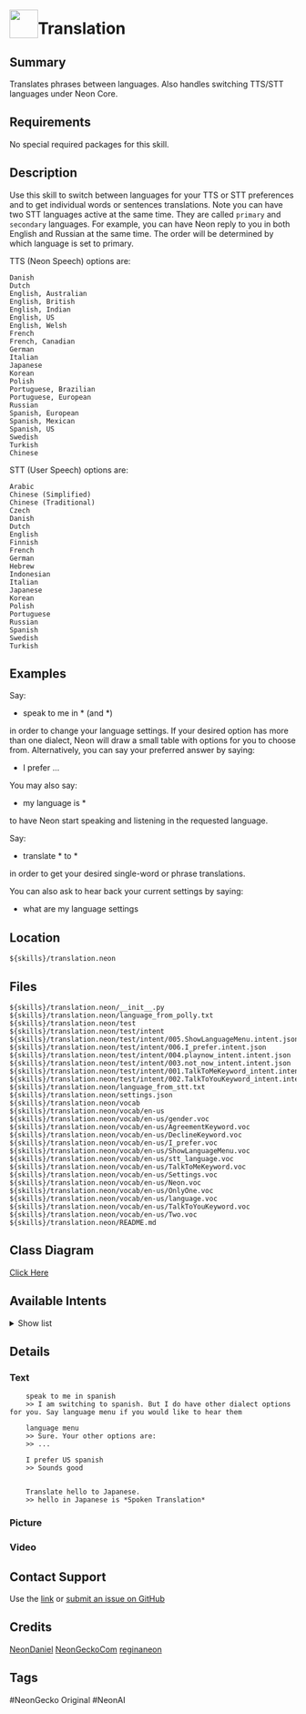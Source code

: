 # <img src='https://0000.us/klatchat/app/files/neon_images/icons/neon_skill.png' card_color="#FF8600" width="50" style="vertical-align:bottom">Translation

## Summary

Translates phrases between languages. Also handles switching TTS/STT languages under Neon Core.

## Requirements

No special required packages for this skill.

## Description

Use this skill to switch between languages for your TTS or STT preferences and to get individual words or sentences translations. Note you can have two STT languages active at the same time. They are called `primary` and `secondary` languages. For example, you can have Neon reply to you in both English and Russian at the same time. The order will be determined by which language is set to primary.

TTS (Neon Speech) options are:

    Danish  
    Dutch  
    English, Australian  
    English, British  
    English, Indian  
    English, US  
    English, Welsh  
    French  
    French, Canadian  
    German  
    Italian  
    Japanese  
    Korean  
    Polish  
    Portuguese, Brazilian  
    Portuguese, European  
    Russian  
    Spanish, European  
    Spanish, Mexican  
    Spanish, US  
    Swedish  
    Turkish  
    Chinese

  
  
STT (User Speech) options are:

    Arabic  
    Chinese (Simplified)  
    Chinese (Traditional)  
    Czech  
    Danish  
    Dutch  
    English  
    Finnish  
    French  
    German  
    Hebrew  
    Indonesian  
    Italian  
    Japanese  
    Korean  
    Polish  
    Portuguese  
    Russian  
    Spanish  
    Swedish  
    Turkish



## Examples

Say:
- speak to me in * (and *)

in order to change your language settings. If your desired option has more than one
dialect, Neon will draw a small table with options for you to choose from. Alternatively, you can say your preferred
answer by saying:
- I prefer ...

You may also say:
- my language is *

to have Neon start speaking and listening in the requested language.

Say:
- translate * to *
 
in order to get your desired single-word or phrase translations.

You can also ask to hear back your current settings by saying:
- what are my language settings

## Location

    ${skills}/translation.neon

## Files

    ${skills}/translation.neon/__init__.py  
    ${skills}/translation.neon/language_from_polly.txt  
    ${skills}/translation.neon/test  
    ${skills}/translation.neon/test/intent  
    ${skills}/translation.neon/test/intent/005.ShowLanguageMenu.intent.json  
    ${skills}/translation.neon/test/intent/006.I_prefer.intent.json  
    ${skills}/translation.neon/test/intent/004.playnow_intent.intent.json  
    ${skills}/translation.neon/test/intent/003.not_now_intent.intent.json  
    ${skills}/translation.neon/test/intent/001.TalkToMeKeyword_intent.intent.json  
    ${skills}/translation.neon/test/intent/002.TalkToYouKeyword_intent.intent.json  
    ${skills}/translation.neon/language_from_stt.txt  
    ${skills}/translation.neon/settings.json  
    ${skills}/translation.neon/vocab  
    ${skills}/translation.neon/vocab/en-us  
    ${skills}/translation.neon/vocab/en-us/gender.voc  
    ${skills}/translation.neon/vocab/en-us/AgreementKeyword.voc  
    ${skills}/translation.neon/vocab/en-us/DeclineKeyword.voc  
    ${skills}/translation.neon/vocab/en-us/I_prefer.voc  
    ${skills}/translation.neon/vocab/en-us/ShowLanguageMenu.voc  
    ${skills}/translation.neon/vocab/en-us/stt_language.voc  
    ${skills}/translation.neon/vocab/en-us/TalkToMeKeyword.voc  
    ${skills}/translation.neon/vocab/en-us/Settings.voc  
    ${skills}/translation.neon/vocab/en-us/Neon.voc  
    ${skills}/translation.neon/vocab/en-us/OnlyOne.voc  
    ${skills}/translation.neon/vocab/en-us/language.voc  
    ${skills}/translation.neon/vocab/en-us/TalkToYouKeyword.voc  
    ${skills}/translation.neon/vocab/en-us/Two.voc  
    ${skills}/translation.neon/README.md

  

## Class Diagram

[Click Here](https://0000.us/klatchat/app/files/neon_images/class_diagrams/translation.png)

## Available Intents
<details>
<summary>Show list</summary>
<br>
### gender.voc  
    male  
    female  
      
### AgreementKeyword.voc  
    yes  
    sure  
    proceed  
    continue  
    begin  
    start  
    go ahead  
    lets do it  
    do it  
    of course  
    actually do  
    changed my mind  
      
### DeclineKeyword.voc  
    no  
    dont  
    not  
    do not  
    stop  
    break  
    leave  
    quit  
    end  
    not now  
    that's enough  
    enough  
    
### I_prefer.voc  
    i prefer  
    i choose  
    
### ShowLanguageMenu.voc  
    show me language menu  
    language menu  
      
### stt_language.voc  
    af-za  
    am-et  
    hy-am  
    az-az  
    id-id  
    ms-my  
    bn-bd  
    ca-es  
    cs-cz  
    da-dk  
    de-de  
    en-gb  
    en-us  
    es-es  
    es-us  
    es-mx  
    eu-es  
    fil-ph  
    fr-ca  
    fr-fr  
    gl-es  
    ka-ge  
    gu-in  
    hr-hr  
    zu-za  
    is-is  
    it-it  
    jv-id  
    kn-in  
    km-kh  
    lo-la  
    lv-lv  
    lt-lt  
    hu-hu  
    ml-in  
    mr-in  
    nl-nl  
    ne-np  
    nb-no  
    pl-pl  
    pt-br  
    pt-pt  
    ro-ro  
    si-lk  
    sk-sk  
    sl-si  
    su-id  
    sw-tz  
    fi-fi  
    sv-se  
    ta-in  
    te-in  
    vi-vn  
    tr-tr  
    ur-pk  
    el-gr  
    bg-bg  
    ru-ru  
    sr-rs  
    uk-ua  
    he-il  
    ar-il  
    fa-ir  
    hi-in  
    th-th  
    ko-kr  
    zh-tw  
    yue-hant-hk  
    ja-jp  
    zh  
      
### TalkToMeKeyword.voc  
    talk to me in  
    speak to me in  
    speak in  
    translate  
    tts in  
    
### Settings.voc  
    tell me my language settings  
    what is my language  
    what is my input language  
    what are my input languages  
    what are my language settings  
    
### Neon.voc  
    neon  
    leon  
    nyan  
    
### OnlyOne.voc  
    only speak to me in one language  
    no secondary language  
    speak only in my primary language  
    only use primary for language  
    use only primary language  
    only use my primary language  
    
### language.voc  
    chinese mandarin  
    danish  
    dutch  
    english australian  
    english british  
    english indian  
    english us  
    english welsh  
    french  
    french canadian  
    hindi  
    german  
    icelandic  
    italian  
    japanese  
    korean  
    norwegian  
    polish  
    portuguese brazilian  
    portuguese european  
    romanian  
    russian  
    spanish european  
    spanish mexican  
    spanish us  
    swedish  
    turkish  
    welsh  
    english  
    portuguese  
    spanish  
    chinese  
      
### TalkToYouKeyword.voc  
    i will (talk|speak) to you  
    i want to (talk|speak) in  
    i am speaking in  
    my language is  
    my preferred language is  
    start listening for  
    starts listening for  
    stt in  
    
### Two.voc  
    two  
    both

</details>  

## Details

### Text

        speak to me in spanish
        >> I am switching to spanish. But I do have other dialect options for you. Say language menu if you would like to hear them
        
        language menu
        >> Sure. Your other options are:
        >> ...
        
        I prefer US spanish
        >> Sounds good
        
        
        Translate hello to Japanese.
        >> hello in Japanese is *Spoken Translation*


### Picture

### Video

  

## Contact Support

Use the [link](https://neongecko.com/ContactUs) or [submit an issue on GitHub](https://help.github.com/en/articles/creating-an-issue)

## Credits
[NeonDaniel](https://github.com/NeonDaniel)
[NeonGeckoCom](https://github.com/NeonGeckoCom)
[reginaneon](https://github.com/reginaneon)

## Tags
#NeonGecko Original
#NeonAI

